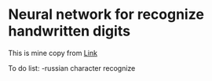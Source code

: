 # Neural network for recognize handwritten digits
This is mine copy from [Link](https://digits-draw-recognize.herokuapp.com/)

To do list:
-russian character recognize
